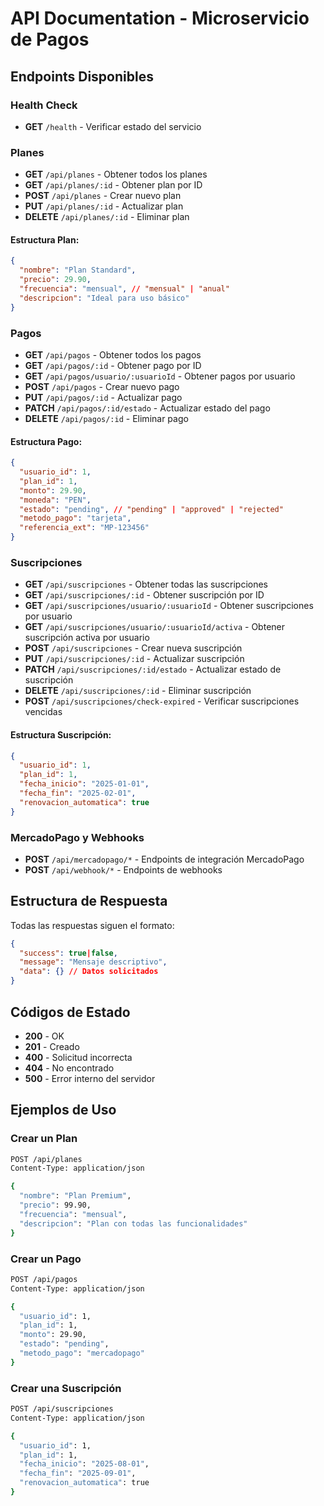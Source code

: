 # API Documentation - Microservicio de Pagos

## Endpoints Disponibles

### Health Check
- **GET** `/health` - Verificar estado del servicio

### Planes

- **GET** `/api/planes` - Obtener todos los planes
- **GET** `/api/planes/:id` - Obtener plan por ID
- **POST** `/api/planes` - Crear nuevo plan
- **PUT** `/api/planes/:id` - Actualizar plan
- **DELETE** `/api/planes/:id` - Eliminar plan

#### Estructura Plan:
```json
{
  "nombre": "Plan Standard",
  "precio": 29.90,
  "frecuencia": "mensual", // "mensual" | "anual"
  "descripcion": "Ideal para uso básico"
}
```

### Pagos

- **GET** `/api/pagos` - Obtener todos los pagos
- **GET** `/api/pagos/:id` - Obtener pago por ID
- **GET** `/api/pagos/usuario/:usuarioId` - Obtener pagos por usuario
- **POST** `/api/pagos` - Crear nuevo pago
- **PUT** `/api/pagos/:id` - Actualizar pago
- **PATCH** `/api/pagos/:id/estado` - Actualizar estado del pago
- **DELETE** `/api/pagos/:id` - Eliminar pago

#### Estructura Pago:
```json
{
  "usuario_id": 1,
  "plan_id": 1,
  "monto": 29.90,
  "moneda": "PEN",
  "estado": "pending", // "pending" | "approved" | "rejected"
  "metodo_pago": "tarjeta",
  "referencia_ext": "MP-123456"
}
```

### Suscripciones

- **GET** `/api/suscripciones` - Obtener todas las suscripciones
- **GET** `/api/suscripciones/:id` - Obtener suscripción por ID
- **GET** `/api/suscripciones/usuario/:usuarioId` - Obtener suscripciones por usuario
- **GET** `/api/suscripciones/usuario/:usuarioId/activa` - Obtener suscripción activa por usuario
- **POST** `/api/suscripciones` - Crear nueva suscripción
- **PUT** `/api/suscripciones/:id` - Actualizar suscripción
- **PATCH** `/api/suscripciones/:id/estado` - Actualizar estado de suscripción
- **DELETE** `/api/suscripciones/:id` - Eliminar suscripción
- **POST** `/api/suscripciones/check-expired` - Verificar suscripciones vencidas

#### Estructura Suscripción:
```json
{
  "usuario_id": 1,
  "plan_id": 1,
  "fecha_inicio": "2025-01-01",
  "fecha_fin": "2025-02-01",
  "renovacion_automatica": true
}
```

### MercadoPago y Webhooks

- **POST** `/api/mercadopago/*` - Endpoints de integración MercadoPago
- **POST** `/api/webhook/*` - Endpoints de webhooks

## Estructura de Respuesta

Todas las respuestas siguen el formato:

```json
{
  "success": true|false,
  "message": "Mensaje descriptivo",
  "data": {} // Datos solicitados
}
```

## Códigos de Estado

- **200** - OK
- **201** - Creado
- **400** - Solicitud incorrecta
- **404** - No encontrado
- **500** - Error interno del servidor

## Ejemplos de Uso

### Crear un Plan
```bash
POST /api/planes
Content-Type: application/json

{
  "nombre": "Plan Premium",
  "precio": 99.90,
  "frecuencia": "mensual",
  "descripcion": "Plan con todas las funcionalidades"
}
```

### Crear un Pago
```bash
POST /api/pagos
Content-Type: application/json

{
  "usuario_id": 1,
  "plan_id": 1,
  "monto": 29.90,
  "estado": "pending",
  "metodo_pago": "mercadopago"
}
```

### Crear una Suscripción
```bash
POST /api/suscripciones
Content-Type: application/json

{
  "usuario_id": 1,
  "plan_id": 1,
  "fecha_inicio": "2025-08-01",
  "fecha_fin": "2025-09-01",
  "renovacion_automatica": true
}
```
